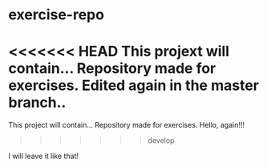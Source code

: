 # exercise-repo
<<<<<<< HEAD
This projext will contain...
Repository made for exercises.
Edited again in the master branch..
=======
This project will contain...
Repository made for exercises.
Hello, again!!!
>>>>>>> develop

I will leave it like that!
